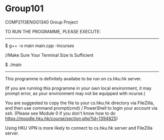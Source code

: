 # Group101
COMP2113ENGG1340 Group Project

TO RUN THE PROGRAMME, PLEASE EXECUTE: 

_____________________________________

$ g++ -o main main.cpp -lncurses

//Make Sure Your Terminal Size Is Sufficient

$ ./main

_____________________________________

This programme is definitely availabe to be run on cs.hku.hk server.

(If you are running this programme in your own local environment, it may prompt error, as your environment may not be equipped with ncurse.)

You are suggested to copy the file to your cs.hku.hk directory via FileZilla, and then use command prompt(cmd) / PowerShell to login your account via ssh. (Please see Module 0 if you don't know how to do https://moodle.hku.hk/course/section.php?id=1394825)

Using HKU VPN is more likely to connect to cs.hku.hk server and FileZilla server.
